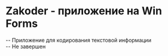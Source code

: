 # Zakoder - приложение на Win Forms
-- Приложение для кодирования текстовой информации  
-- Не завершен  

